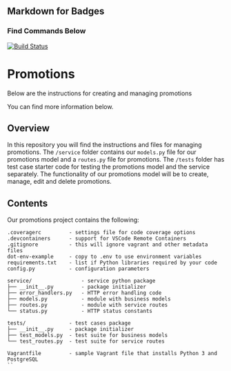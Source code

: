 ## Markdown for Badges

### Find Commands Below 

[![Build Status](https://github.com/PromotionsSqaud/promotions/actions/workflows/tdd.yml/badge.svg)](https://github.com/PromotionsSquad/promotions/actions)

# Promotions

Below are the instructions for creating and managing promotions

You can find more information below.



## Overview

In this repository you will find the instructions and files for managing promotions. The `/service` folder contains our `models.py` file for our promotions model and a `routes.py` file for promotions. The `/tests` folder has test case starter code for testing the promotions model and the service separately. The functionality of our promotions model will be to create, manage, edit and delete promotions.

## Contents

Our promotions project contains the following:

```text
.coveragerc         - settings file for code coverage options
.devcontainers      - support for VSCode Remote Containers
.gitignore          - this will ignore vagrant and other metadata files
dot-env-example     - copy to .env to use environment variables
requirements.txt    - list if Python libraries required by your code
config.py           - configuration parameters

service/                - service python package
├── __init__.py         - package initializer
├── error_handlers.py   - HTTP error handling code
├── models.py           - module with business models
├── routes.py           - module with service routes
└── status.py           - HTTP status constants

tests/              - test cases package
├── __init__.py     - package initializer
├── test_models.py  - test suite for business models
└── test_routes.py  - test suite for service routes

Vagrantfile         - sample Vagrant file that installs Python 3 and PostgreSQL
``
